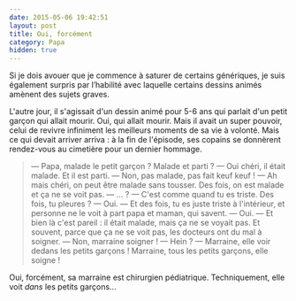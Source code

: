 ```yaml
---
date: 2015-05-06 19:42:51
layout: post
title: Oui, forcément
category: Papa
hidden: true
---
```


Si je dois avouer que je commence à saturer de certains génériques, je suis également surpris par l’habilité avec laquelle certains dessins animés amènent des sujets graves.

L'autre jour, il s'agissait d'un dessin animé pour 5-6 ans qui parlait d'un petit garçon qui allait mourir. Oui, qui allait mourir. Mais il avait un super pouvoir, celui de revivre infiniment les meilleurs moments de sa vie à volonté. Mais ce qui devait arriver arriva : à la fin de l'épisode, ses copains se donnèrent rendez-vous au cimetière pour un dernier hommage.

> —  Papa, malade le petit garçon ? Malade et parti ?
> —  Oui chéri, il était malade. Et il est parti.
> —  Non, pas malade, pas fait keuf keuf !
> —  Ah mais chéri, on peut être malade sans tousser. Des fois, on est malade et ça ne se voit pas.
> —  ... ?
> —  C'est comme quand tu es triste. Des fois, tu pleures ?
> —  Oui.
> —  Et des fois, tu es juste triste à l'intérieur, et personne ne le voit à part papa et maman, qui savent.
> —  Oui.
> —  Et bien là c'est pareil : il était malade, mais ça ne se voyait pas. Et souvent, parce que ça ne se voit pas, les docteurs ont du mal à soigner.
> —  Non, marraine soigner !
> —  Hein ?
> —  Marraine, elle voir dedans les petits garçons ! Marraine, tous les petits garçons, elle soigne !

Oui, forcément, sa marraine est chirurgien pédiatrique. Techniquement, elle voit _dans_ les petits garçons...
